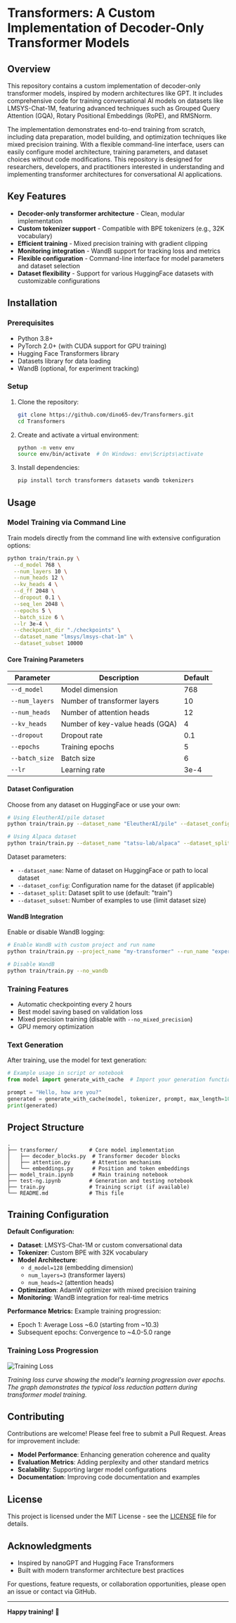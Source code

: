 # Transformers: A Custom Implementation of Decoder-Only Transformer Models

## Overview

This repository contains a custom implementation of decoder-only transformer models, inspired by modern architectures like GPT. It includes comprehensive code for training conversational AI models on datasets like LMSYS-Chat-1M, featuring advanced techniques such as Grouped Query Attention (GQA), Rotary Positional Embeddings (RoPE), and RMSNorm.

The implementation demonstrates end-to-end training from scratch, including data preparation, model building, and optimization techniques like mixed precision training. With a flexible command-line interface, users can easily configure model architecture, training parameters, and dataset choices without code modifications. This repository is designed for researchers, developers, and practitioners interested in understanding and implementing transformer architectures for conversational AI applications.

## Key Features

- **Decoder-only transformer architecture** - Clean, modular implementation
- **Custom tokenizer support** - Compatible with BPE tokenizers (e.g., 32K vocabulary)
- **Efficient training** - Mixed precision training with gradient clipping
- **Monitoring integration** - WandB support for tracking loss and metrics
- **Flexible configuration** - Command-line interface for model parameters and dataset selection
- **Dataset flexibility** - Support for various HuggingFace datasets with customizable configurations

## Installation

### Prerequisites

- Python 3.8+
- PyTorch 2.0+ (with CUDA support for GPU training)
- Hugging Face Transformers library
- Datasets library for data loading
- WandB (optional, for experiment tracking)

### Setup

1. Clone the repository:
   ```bash
   git clone https://github.com/dino65-dev/Transformers.git
   cd Transformers
   ```

2. Create and activate a virtual environment:
   ```bash
   python -m venv env
   source env/bin/activate  # On Windows: env\Scripts\activate
   ```

3. Install dependencies:
   ```bash
   pip install torch transformers datasets wandb tokenizers
   ```

## Usage

### Model Training via Command Line

Train models directly from the command line with extensive configuration options:

```bash
python train/train.py \
  --d_model 768 \
  --num_layers 10 \
  --num_heads 12 \
  --kv_heads 4 \
  --d_ff 2048 \
  --dropout 0.1 \
  --seq_len 2048 \
  --epochs 5 \
  --batch_size 6 \
  --lr 3e-4 \
  --checkpoint_dir "./checkpoints" \
  --dataset_name "lmsys/lmsys-chat-1m" \
  --dataset_subset 10000
```

#### Core Training Parameters

| Parameter | Description | Default |
|-----------|-------------|---------|
| `--d_model` | Model dimension | 768 |
| `--num_layers` | Number of transformer layers | 10 |
| `--num_heads` | Number of attention heads | 12 |
| `--kv_heads` | Number of key-value heads (GQA) | 4 |
| `--dropout` | Dropout rate | 0.1 |
| `--epochs` | Training epochs | 5 |
| `--batch_size` | Batch size | 6 |
| `--lr` | Learning rate | 3e-4 |

#### Dataset Configuration

Choose from any dataset on HuggingFace or use your own:

```bash
# Using EleutherAI/pile dataset
python train/train.py --dataset_name "EleutherAI/pile" --dataset_config "all" --dataset_subset 10000

# Using Alpaca dataset
python train/train.py --dataset_name "tatsu-lab/alpaca" --dataset_split "train" 
```

Dataset parameters:
- `--dataset_name`: Name of dataset on HuggingFace or path to local dataset
- `--dataset_config`: Configuration name for the dataset (if applicable)
- `--dataset_split`: Dataset split to use (default: "train")
- `--dataset_subset`: Number of examples to use (limit dataset size)

#### WandB Integration

Enable or disable WandB logging:

```bash
# Enable WandB with custom project and run name
python train/train.py --project_name "my-transformer" --run_name "experiment-1"

# Disable WandB
python train/train.py --no_wandb
```

### Training Features

- Automatic checkpointing every 2 hours
- Best model saving based on validation loss
- Mixed precision training (disable with `--no_mixed_precision`)
- GPU memory optimization

### Text Generation

After training, use the model for text generation:

```python
# Example usage in script or notebook
from model import generate_with_cache  # Import your generation function

prompt = "Hello, how are you?"
generated = generate_with_cache(model, tokenizer, prompt, max_length=100)
print(generated)
```

## Project Structure

```
.
├── transformer/          # Core model implementation
│   ├── decoder_blocks.py  # Transformer decoder blocks
│   ├── attention.py       # Attention mechanisms
│   └── embeddings.py      # Position and token embeddings
├── model_train.ipynb      # Main training notebook
├── test-ng.ipynb         # Generation and testing notebook
├── train.py              # Training script (if available)
└── README.md             # This file
```

## Training Configuration

**Default Configuration:**
- **Dataset**: LMSYS-Chat-1M or custom conversational data
- **Tokenizer**: Custom BPE with 32K vocabulary
- **Model Architecture**: 
  - `d_model=128` (embedding dimension)
  - `num_layers=3` (transformer layers)
  - `num_heads=2` (attention heads)
- **Optimization**: AdamW optimizer with mixed precision training
- **Monitoring**: WandB integration for real-time metrics

**Performance Metrics:**
Example training progression:
- Epoch 1: Average Loss ~6.0 (starting from ~10.3)
- Subsequent epochs: Convergence to ~4.0-5.0 range

### Training Loss Progression

![Training Loss](Screenshot%202025-08-01%20214849.png)

*Training loss curve showing the model's learning progression over epochs. The graph demonstrates the typical loss reduction pattern during transformer model training.*

## Contributing

Contributions are welcome! Please feel free to submit a Pull Request. Areas for improvement include:

- **Model Performance**: Enhancing generation coherence and quality
- **Evaluation Metrics**: Adding perplexity and other standard metrics
- **Scalability**: Supporting larger model configurations
- **Documentation**: Improving code documentation and examples

## License

This project is licensed under the MIT License - see the [LICENSE](LICENSE) file for details.

## Acknowledgments

- Inspired by nanoGPT and Hugging Face Transformers
- Built with modern transformer architecture best practices

For questions, feature requests, or collaboration opportunities, please open an issue or contact via GitHub.

---
**Happy training!** 🚀
